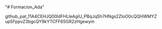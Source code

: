"# Formacion_Ada" 

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